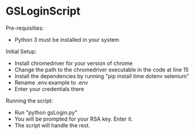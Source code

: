 # GSLoginScript

Pre-requisities:
- Python 3 must be installed in your system


Initial Setup:
- Install chromedriver for your version of chrome
- Change the path to the chromedriver executable in the code at line 15
- Install the dependencies by running "pip install time dotenv selenium"
- Rename .env.example to .env
- Enter your credentials there

Running the script:
- Run "python gsLogin.py"
- You will be prompted for your RSA key. Enter it.
- The script will handle the rest.
